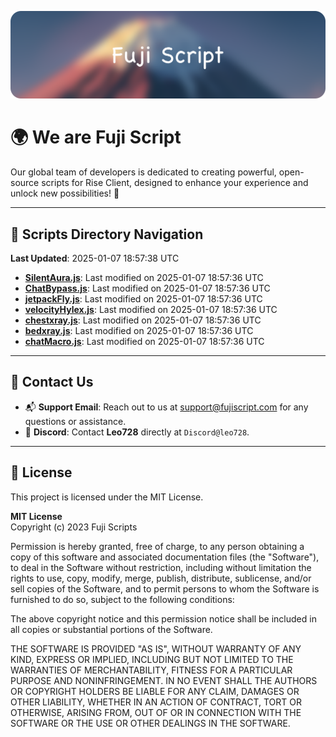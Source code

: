![Banner](.github/b.webp)

# 🌍 **We are Fuji Script**

Our global team of developers is dedicated to creating powerful, open-source scripts for Rise Client, designed to enhance your experience and unlock new possibilities! 🌟

---
<!-- SCRIPTS_NAVIGATION_START -->
## 📂 **Scripts Directory Navigation**

**Last Updated**: 2025-01-07 18:57:38 UTC

- **[SilentAura.js](scripts/SilentAura.js)**: Last modified on 2025-01-07 18:57:36 UTC
- **[ChatBypass.js](scripts/ChatBypass.js)**: Last modified on 2025-01-07 18:57:36 UTC
- **[jetpackFly.js](scripts/jetpackFly.js)**: Last modified on 2025-01-07 18:57:36 UTC
- **[velocityHylex.js](scripts/velocityHylex.js)**: Last modified on 2025-01-07 18:57:36 UTC
- **[chestxray.js](scripts/chestxray.js)**: Last modified on 2025-01-07 18:57:36 UTC
- **[bedxray.js](scripts/bedxray.js)**: Last modified on 2025-01-07 18:57:36 UTC
- **[chatMacro.js](scripts/chatMacro.js)**: Last modified on 2025-01-07 18:57:36 UTC

<!-- SCRIPTS_NAVIGATION_END -->

---

## 💬 **Contact Us**  
- 📬 **Support Email**: Reach out to us at [support@fujiscript.com](mailto:support@fujiscript.com) for any questions or assistance.  
- 💬 **Discord**: Contact **Leo728** directly at `Discord@leo728`.

---

## 📜 **License**

This project is licensed under the MIT License.  

**MIT License**  
Copyright (c) 2023 Fuji Scripts  

Permission is hereby granted, free of charge, to any person obtaining a copy of this software and associated documentation files (the "Software"), to deal in the Software without restriction, including without limitation the rights to use, copy, modify, merge, publish, distribute, sublicense, and/or sell copies of the Software, and to permit persons to whom the Software is furnished to do so, subject to the following conditions:  

The above copyright notice and this permission notice shall be included in all copies or substantial portions of the Software.  

THE SOFTWARE IS PROVIDED "AS IS", WITHOUT WARRANTY OF ANY KIND, EXPRESS OR IMPLIED, INCLUDING BUT NOT LIMITED TO THE WARRANTIES OF MERCHANTABILITY, FITNESS FOR A PARTICULAR PURPOSE AND NONINFRINGEMENT. IN NO EVENT SHALL THE AUTHORS OR COPYRIGHT HOLDERS BE LIABLE FOR ANY CLAIM, DAMAGES OR OTHER LIABILITY, WHETHER IN AN ACTION OF CONTRACT, TORT OR OTHERWISE, ARISING FROM, OUT OF OR IN CONNECTION WITH THE SOFTWARE OR THE USE OR OTHER DEALINGS IN THE SOFTWARE.  
